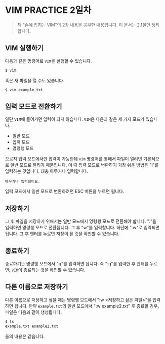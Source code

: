 # VIM PRACTICE 2일차

> 책 "손에 잡히는 VIM"의 2장 내용을 공부한 내용입니다. 이 문서는 2.1절만 정리합니다.

## VIM 실행하기

다음과 같은 명령어로 `VIM`을 실행할 수 있습니다.

```bash
$ vim
```

혹은 새 파일을 열 수도 있습니다.

```bash
$ vim example.txt
```

## 입력 모드로 전환하기

일단 `VIM`에 들어가면 입력이 되지 않습니다. `VIM`은 다음과 같은 세 가지 모드가 있습니다.

* 일반 모드
* 입력 모드
* 명령행 모드

오로지 입력 모드에서만 입력이 가능한데 `vim` 명령어를 통해서 파일이 열리면 기본적으로 일반 모드로 열리기 때문입니다. 이 때 입력 모드로 변환하기 가장 쉬운 방법은 "i"를 입력하는 것입니다. 대충 아무거나 입력합니다.

```
아무거나 입력했어요.
```

입력 모드에서 일반 모드로 변환하려면 ESC 버튼을 누르면 됩니다.

## 저장하기

그 후 파일을 저장하기 위해서는 일반 모드에서 명령행 모드로 전환해야 합니다. ":"을 입력하면 명령행 모드로 전환됩니다. 그 후 "w"를 입력합니다. 하단에 ":w"로 입력되면 됩니다. 그 후 엔터를 누르면 저장이 된 것을 확인할 수 있습니다.

## 종료하기

종료하기는 명령행 모드에서 "q"를 입력하면 됩니다. 즉 ":q"를 입력한 후 엔터를 누르면, `VIM`이 종료되는 것을 확인할 수 있습니다.

## 다른 이름으로 저장하기

다른 이름으로 저장하고 싶을 때는 명령행 모드에서 ":w <저장하고 싶은 파일>"을 입력하면 됩니다. 만약 `example.txt`의 일반 모드에서 ":w example2.txt" 후 종료할 경우, 파일은 다음과 같이 생성됩니다.

```bash
$ ls
example.txt example2.txt
```

둘의 내용은 같습니다.
